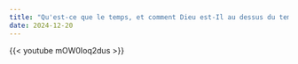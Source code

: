 ```yaml
---
title: "Qu'est-ce que le temps, et comment Dieu est-Il au dessus du temps ?"
date: 2024-12-20
---
```


{{< youtube mOW0Ioq2dus >}}
